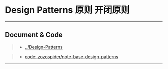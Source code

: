 # Design Patterns 原则 开闭原则



---

## Document & Code
> * [../Design-Patterns](https://github.com/zozospider/note/blob/master/base/Design-Patterns/Design-Patterns.md)

> * [code: zozospider/note-base-design-patterns](https://github.com/zozospider/note-base-design-patterns)

---

